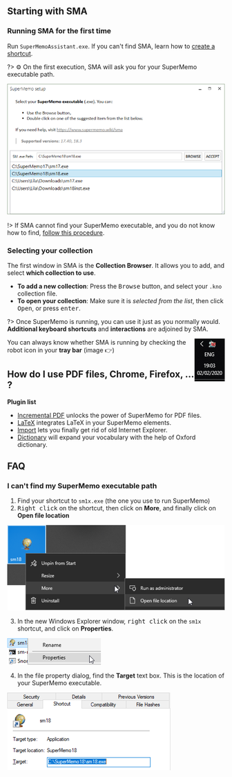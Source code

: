 ## Starting with SMA

### Running SMA for the first time

Run `SuperMemoAssistant.exe`. If you can't find SMA, learn how to [create a shortcut](qs-installation#optional-create-a-shortcut).

?> ⚙️ On the first execution, SMA will ask you for your SuperMemo executable path.

![](content/images/using-sma/setup-sm-exe.png)

!> If SMA cannot find your SuperMemo executable, and you do not know how to find, [follow this procedure](#i-can39t-find-my-supermemo-executable-path).

### Selecting your collection

The first window in SMA is the **Collection Browser**. It allows you to add, and select **which collection to use**.

- **To add a new collection**: Press the <kbd>Browse</kbd> button, and select your `.kno` collection file.
- **To open your collection**: Make sure it is *selected from the list*, then click <kbd>Open</kbd>, or press <kbd>enter</kbd>.

?> Once SuperMemo is running, you can use it just as you normally would. **Additional keyboard shortcuts** and **interactions** are adjoined by SMA.

<img src="content/images/using-sma/sma-tray-icon.png" align="right" alt="SMA tray icon" />

You can always know whether SMA is running by checking the robot icon in your **tray bar** (image 👉)

## How do I use PDF files, Chrome, Firefox, ... ?

**Plugin list**

- [Incremental PDF](plugins-PDF.md) unlocks the power of SuperMemo for PDF files.
- [LaTeX](plugins-LaTeX.md) integrates LaTeX in your SuperMemo elements.
- [Import](plugins-Import.md) lets you finally get rid of old Internet Explorer.
- [Dictionary](plugins-Dictionary.md) will expand your vocabulary with the help of Oxford dictionary.


## FAQ

### I can't find my SuperMemo executable path

1. Find your shortcut to `sm1x.exe` (the one you use to run SuperMemo)
2. <kbd>Right click</kbd> on the shortcut, then click on **More**, and finally click on **Open file location**

![](content/images/using-sma/finding-sm-exe-path-shortcut-open-file-location.png)

3. In the new Windows Explorer window, <kbd>right click</kbd> on the `sm1x` shortcut, and click on **Properties**.

![](content/images/using-sma/finding-sm-exe-path-shortcut-open-file-properties.png)

4. In the file property dialog, find the **Target** text box. This is the location of your SuperMemo executable.

![](content/images/using-sma/finding-sm-exe-path-shortcut-file-properties.png)

<!--## Settings



## SuperMemo exe configuration


#### Plugin status & settings

#### General settings

#### Layout -->